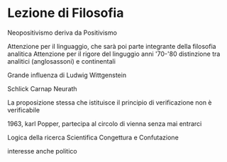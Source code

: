 # Lezione di Filosofia

Neopositivismo deriva da Positivismo

Attenzione per il linguaggio, che sarà poi parte integrante della filosofia analitica
Attenzione per il rigore del linguggio
anni '70-'80 distinzione tra analitici (anglosassoni) e continentali

Grande influenza di Ludwig Wittgenstein

Schlick
Carnap
Neurath

La proposizione stessa che istituisce il principio di verificazione non è verificabile

1963, karl Popper, partecipa al circolo di vienna senza mai entrarci


Logica della ricerca Scientifica
Congettura e Confutazione

interesse anche politico
<!--stackedit_data:
eyJoaXN0b3J5IjpbLTE4NzQ5Njk4MzVdfQ==
-->